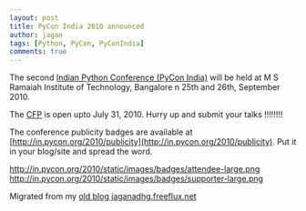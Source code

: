 ```yaml
---
layout: post
title: PyCon India 2010 announced
author: jagan
tags: [Python, PyCon, PyConIndia]
comments: true
---
```

The second [Indian Python Conference (PyCon India)](http://in.pycon.org/2010/) will be held at M S Ramaiah Institute of Technology, Bangalore n 25th and 26th, September 2010. 

The [CFP](http://in.pycon.org/2010/cfp) is open upto July 31, 2010. Hurry up and submit your talks !!!!!!!!

The conference publicity badges are available at [http://in.pycon.org/2010/publicity](http://in.pycon.org/2010/publicity). Put it in your blog/site and spread the word. 

 http://in.pycon.org/2010/static/images/badges/attendee-large.png  http://in.pycon.org/2010/static/images/badges/supporter-large.png 


Migrated from my [old blog jaganadhg.freeflux.net](https://web.archive.org/web/20160323193721/http://jaganadhg.freeflux.net/blog)
